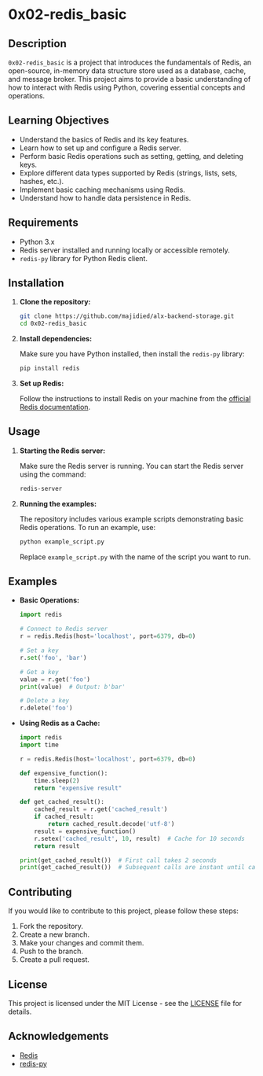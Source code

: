 # 0x02-redis_basic

## Description

`0x02-redis_basic` is a project that introduces the fundamentals of Redis, an open-source, in-memory data structure store used as a database, cache, and message broker. This project aims to provide a basic understanding of how to interact with Redis using Python, covering essential concepts and operations.

## Learning Objectives

- Understand the basics of Redis and its key features.
- Learn how to set up and configure a Redis server.
- Perform basic Redis operations such as setting, getting, and deleting keys.
- Explore different data types supported by Redis (strings, lists, sets, hashes, etc.).
- Implement basic caching mechanisms using Redis.
- Understand how to handle data persistence in Redis.

## Requirements

- Python 3.x
- Redis server installed and running locally or accessible remotely.
- `redis-py` library for Python Redis client.

## Installation

1. **Clone the repository:**

    ```sh
    git clone https://github.com/majidied/alx-backend-storage.git
    cd 0x02-redis_basic
    ```

2. **Install dependencies:**

    Make sure you have Python installed, then install the `redis-py` library:

    ```sh
    pip install redis
    ```

3. **Set up Redis:**

    Follow the instructions to install Redis on your machine from the [official Redis documentation](https://redis.io/download).

## Usage

1. **Starting the Redis server:**

    Make sure the Redis server is running. You can start the Redis server using the command:

    ```sh
    redis-server
    ```

2. **Running the examples:**

    The repository includes various example scripts demonstrating basic Redis operations. To run an example, use:

    ```sh
    python example_script.py
    ```

    Replace `example_script.py` with the name of the script you want to run.

## Examples

- **Basic Operations:**

    ```python
    import redis

    # Connect to Redis server
    r = redis.Redis(host='localhost', port=6379, db=0)

    # Set a key
    r.set('foo', 'bar')

    # Get a key
    value = r.get('foo')
    print(value)  # Output: b'bar'

    # Delete a key
    r.delete('foo')
    ```

- **Using Redis as a Cache:**

    ```python
    import redis
    import time

    r = redis.Redis(host='localhost', port=6379, db=0)

    def expensive_function():
        time.sleep(2)
        return "expensive result"

    def get_cached_result():
        cached_result = r.get('cached_result')
        if cached_result:
            return cached_result.decode('utf-8')
        result = expensive_function()
        r.setex('cached_result', 10, result)  # Cache for 10 seconds
        return result

    print(get_cached_result())  # First call takes 2 seconds
    print(get_cached_result())  # Subsequent calls are instant until cache expires
    ```

## Contributing

If you would like to contribute to this project, please follow these steps:

1. Fork the repository.
2. Create a new branch.
3. Make your changes and commit them.
4. Push to the branch.
5. Create a pull request.

## License

This project is licensed under the MIT License - see the [LICENSE](LICENSE) file for details.

## Acknowledgements

- [Redis](https://redis.io/)
- [redis-py](https://github.com/andymccurdy/redis-py)
